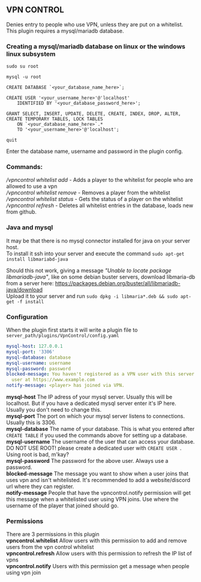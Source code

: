 ## VPN CONTROL ##

Denies entry to people who use VPN, unless they are put on a whitelist.  
This plugin requires a mysql/mariadb database.

### Creating a mysql/mariadb database on linux or the windows linux subsystem
```
sudo su root

mysql -u root

CREATE DATABASE `<your_database_name_here>`;

CREATE USER '<your_username_here>'@'localhost' 
    IDENTIFIED BY '<your_database_password_here>';

GRANT SELECT, INSERT, UPDATE, DELETE, CREATE, INDEX, DROP, ALTER, CREATE TEMPORARY TABLES, LOCK TABLES 
    ON `<your_database_name_here>`.* 
    TO '<your_username_here>'@'localhost';

quit
````

Enter the database name, username and password in the plugin config.

### Commands:

*/vpncontrol whitelist add <playername>* - Adds a player to the whitelist for people who are allowed to use a vpn  
*/vpncontrol whitelist remove <playername>* - Removes a player from the whitelist  
*/vpncontrol whitelist status <playername>* - Gets the status of a player on the whitelist  
*/vpncontrol refresh* - Deletes all whitelist entries in the database, loads new from github. 

### Java and mysql

It may be that there is no mysql connector installed for java on your server host.  
To install it ssh into your server and execute the command `sudo apt-get install libmariabd-java`

Should this not work, giving a message *"Unable to locate package libmariadb-java"*, like on some debian buster servers, download libmaria-db from a server here: https://packages.debian.org/buster/all/libmariadb-java/download  
Upload it to your server and run `sudo dpkg -i libmaria*.deb && sudo apt-get -f install`

### Configuration

When the plugin first starts it will write a plugin file to `server_path/plugins/VpnControl/config.yaml`
```yaml
mysql-host: 127.0.0.1
mysql-port: '3306'
mysql-database: database
mysql-username: username
mysql-password: password
blocked-message: You haven't registered as a VPN user with this server. Register as
  user at https://www.example.com
notify-message: <player> has joined via VPN.
```

**mysql-host** The IP adress of your mysql server. Usually this will be localhost. But if you have a dedicated mysql server enter it's IP here. Usually you don't need to change this.  
**mysql-port** The port on which your mysql server listens to connections. Usually this is 3306.  
**mysql-database** The name of your database. This is what you entered after `CREATE TABLE` if you used the commands above for setting up a database.  
**mysql-username** The username of the user that can access your database. DO NOT USE ROOT! please create a dedicated user with `CREATE USER `. Using root is bad, m'kay?   
**mysql-password** The password for the above user. Always use a password.    
**blocked-message** The message you want to show when a user joins that uses vpn and isn't whitelisted. It's recommended to add a website/discord url where they can register.  
**notify-message** People that have the vpncontrol.notify permission will get this message when a whitelisted user using VPN joins. Use <player> where the username of the player that joined should go.  

### Permissions

There are 3 permissions in this plugin  
**vpncontrol.whitelist** Allow users with this permission to add and remove users from the vpn control whitelist  
**vpncontrol.refresh** Allow users with this permission to refresh the IP list of vpns  
**vpncontrol.notify** Users with this permission get a message when people using vpn join  
